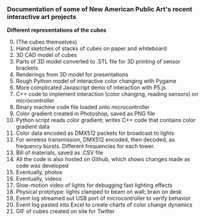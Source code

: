 ### Documentation of some of New American Public Art's recent interactive art projects ###

**Different representations of the cubes**

0. (The cubes themselves)
1. Hand sketches of stacks of cubes on paper and whiteboard
2. 3D CAD model of cubes
3. Parts of 3D model converted to .STL file for 3D printing of sensor brackets
4. Renderings from 3D model for presentations
5. Rough Python model of interactive color changing with Pygame
6. More complicated Javascript demo of interaction with P5.js
7. C++ code to implement interaction (color changing, reading sensors) on microcontroller
8. Binary machine code file loaded onto microcontroller
9. Color gradient created in Photoshop, saved as PNG file
10. Python script reads color gradient; writes C++ code that contains color gradient data
11. Color data encoded as DMX512 packets for broadcast to lights
12. For wireless transmission, DMX512 encoded, then decoded, as frequency bursts. Different frequencies for each tower.
13. Bill of materials, saved as .CSV file
14. All the code is also hosted on Github, which shows changes made as code was developed
15. Eventually, photos
16. Eventually, videos
17. Slow-motion video of lights for debugging fast lighting effects
18. Physical prototype: lights clamped to beam on wall; brain on desk
19. Event log streamed out USB port of microcontroller to verify behavior
20. Event log pasted into Excel to create charts of color change dynamics
21. GIF of cubes created on site for Twitter
